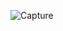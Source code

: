 



![Capture](https://user-images.githubusercontent.com/82764021/115991572-c7517e80-a5e6-11eb-898e-14572a88ed34.PNG)











